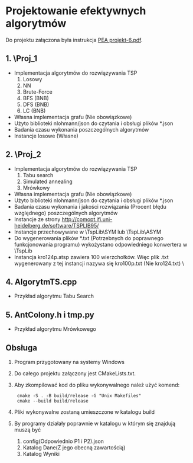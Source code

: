 # Projektowanie efektywnych algorytmów

Do projektu załączona była instrukcja [PEA projekt-6.pdf](<PEA projekt-6.pdf>).

## 1. \Proj_1

* Implementacja algorytmów do rozwiązywania TSP
     1. Losowy
     2. NN
     3. Brute-Force
     4. BFS (BNB)
     5. DFS (BNB)
     6. LC (BNB)
* Własna implementacja grafu (Nie obowiązkowe)
* Użyto biblioteki nlohmann/json do czytania i obsługi plików *.json
* Badania czasu wykonania poszczególnych algorytmów
* Instancje losowe (Własne)

## 2. \Proj_2

* Implementacja algorytmów do rozwiązywania TSP
     1. Tabu search
     2. Simulated annealing
     3. Mrówkowy
* Własna implementacja grafu (Nie obowiązkowe)
* Użyto biblioteki nlohmann/json do czytania i obsługi plików *.json
* Badania czasu wykonania i jakości rozwiązania (Procent błędu względnego) poszczególnych algorytmów
* Instancje ze strony <http://comopt.ifi.uni-heidelberg.de/software/TSPLIB95/>
* Instancje przechowywane w \TspLib\SYM lub \TspLib\ASYM
* Do wygenerowania plików *.txt (Potrzebnych do poprawnego funkcjonowania programu) wykożystano odpowiedniego konwertera w \TspLib
* Instancja kro124p.atsp zawiera 100 wierzchołków. Więc plik .txt wygenerowany z tej instancji nazywa się kro100p.txt (Nie kro124.txt) \

## 4. AlgorytmTS.cpp

* Przykład algorytmu Tabu Search

## 5. AntColony.h i tmp.py

* Przykład algorytmu Mrówkowego

## Obsługa

1. Program przygotowany na systemy Windows
2. Do całego projektu załączony jest CMakeLists.txt.
3. Aby zkompilować kod do pliku wykonywalnego należ użyć komend:

        cmake -S . -B build/release -G "Unix Makefiles"
        cmake --build build/release

4. Pliki wykonywalne zostaną umieszczone w katalogu build
5. By programy działały poprawnie w katalogu w którym się znajdują muszą być
   1. config(Odpowiednio P1 i P2).json
   2. Katalog Dane(Z jego obecną zawartością)
   3. Katalog Wyniki

